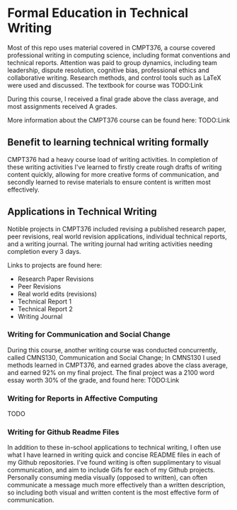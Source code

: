 # Formal Education in Technical Writing

Most of this repo uses material covered in CMPT376, a course covered professional writing in computing science, including format conventions and technical reports. Attention was paid to group dynamics, including team leadership, dispute resolution, cognitive bias, professional ethics and collaborative writing. Research methods, and control tools such as LaTeX were used and discussed. The textbook for course was TODO:Link

During this course, I received a final grade above the class average, and most assignments received A grades. 

More information about the CMPT376 course can be found here: TODO:Link

## Benefit to learning technical writing formally

CMPT376 had a heavy course load of writing activities. In completion of these writing activities I've learned to firstly create rough drafts of writing content quickly, allowing for more creative forms of communication, and secondly learned to revise materials to ensure content is written most effectively. 

## Applications in Technical Writing

Notible projects in CMPT376 included revising a published research paper, peer revisions, real world revision applications, individual technical reports, and a writing journal. The writing journal had writing activities needing completion every 3 days. 

Links to projects are found here:

- Research Paper Revisions
- Peer Revisions
- Real world edits (revisions)
- Technical Report 1
- Technical Report 2
- Writing Journal

### Writing for Communication and Social Change

During this course, another writing course was conducted concurrently, called CMNS130, Communication and Social Change; In CMNS130 I used methods learned in CMPT376, and earned grades above the class average, and earned 92% on my final project. The final project was a 2100 word essay worth 30% of the grade, and found here: TODO:Link

### Writing for Reports in Affective Computing

TODO

### Writing for Github Readme Files

In addition to these in-school applications to technical writing, I often use what I have learned in writing quick and concise README files in each of my Github repositories. I've found writing is often supplimentary to visual communication, and aim to include Gifs for each of my Github projects. Personally consuming media visually (opposed to written), can often communicate a message much more effectively than a written description, so including both visual and written content is the most effective form of communication. 




